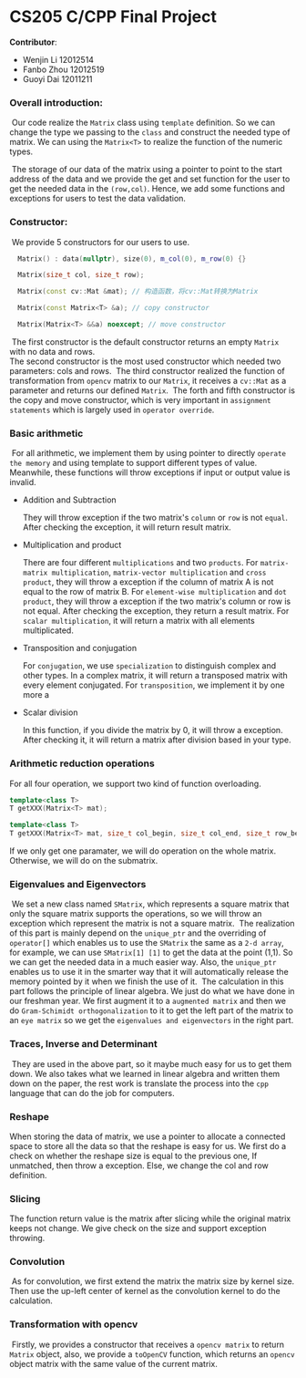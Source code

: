 # CS205 C/CPP Final Project

**Contributor**:

- Wenjin Li 12012514
- Fanbo Zhou 12012519
- Guoyi Dai 12011211

### Overall introduction:

​	Our code realize the `Matrix` class using `template` definition. So we can change the type we passing to the `class` and construct the needed type of matrix. We can using the `Matrix<T>` to realize the function of the numeric types. 

​	The storage of our data of the matrix using a pointer to point to the start address of the data and we provide the get and set function for the user to get the needed data in the `(row,col)`. Hence, we add some functions and exceptions for users to test the data validation.

### Constructor:

​	We provide 5 constructors for our users to use.

```cpp
  Matrix() : data(nullptr), size(0), m_col(0), m_row(0) {}

  Matrix(size_t col, size_t row);

  Matrix(const cv::Mat &mat); // 构造函数，将cv::Mat转换为Matrix

  Matrix(const Matrix<T> &a); // copy constructor

  Matrix(Matrix<T> &&a) noexcept; // move constructor
```

​	The first constructor is the default constructor returns an empty `Matrix` with no data and rows.	
​	The second constructor is the most used constructor which needed two parameters: cols and rows. 
​	The third constructor realized the function of transformation from `opencv` matrix to our `Matrix`, it receives a `cv::Mat` as a parameter and returns our defined `Matrix`.
​	The forth and fifth constructor is the copy and move constructor, which is very important in `assignment statements` which is largely used in `operator override`.

### Basic arithmetic

​	For all arithmetic, we implement them by using pointer to directly `operate the memory` and using template to support different types of value. Meanwhile, these functions will throw exceptions if input or output value is invalid.

- Addition and Subtraction

  They will throw exception if the two matrix's `column` or `row` is not `equal`. After checking the exception, it will return result matrix.

- Multiplication and product

  There are four different `multiplications` and two `products`. For `matrix-matrix multiplication`, `matrix-vector multiplication` and  `cross product`, they will throw a exception if the column of matrix A is not equal to the row of matrix B. For `element-wise multiplication` and `dot product`, they will throw a exception if the two matrix's column or row is not equal. After checking the exception, they return a result matrix. For `scalar multiplication`, it will return a matrix with all elements multiplicated.

- Transposition and conjugation

  For `conjugation`, we use `specialization` to distinguish complex and other types. In a complex matrix, it will return a transposed matrix with every element conjugated. For `transposition`, we implement it by one more a 

- Scalar division

  In this function, if you divide the matrix by 0, it will throw a exception. After checking it, it will return a matrix after division based in your type.

### Arithmetic reduction operations

For all four operation, we support two kind of function overloading. 

```c++
template<class T>
T getXXX(Matrix<T> mat);

template<class T>
T getXXX(Matrix<T> mat, size_t col_begin, size_t col_end, size_t row_begin, size_t row_end);
```

If we only get one paramater, we will do operation on the whole matrix. Otherwise, we will do on the submatrix.

### Eigenvalues and Eigenvectors

​	We set a new class named `SMatrix`, which represents a square matrix that only the square matrix supports the operations, so we will throw an exception which represent the matrix is not a square matrix.
​	The realization of this part is mainly depend on the `unique_ptr` and the overriding of `operator[]` which enables us to use the `SMatrix` the same as a `2-d array`, for example, we can use `SMatrix[1] [1]` to get the data at the point (1,1). So we can get the needed data in a much easier way. Also, the `unique_ptr` enables us to use it in the smarter way that it will automatically release the memory pointed by it when we finish the use of it.
​	The calculation in this part follows the principle of linear algebra. We just do what we have done in our freshman year. We first augment it to a `augmented matrix` and then we do `Gram-Schimidt orthogonalization` to it to get the left part of the matrix to an `eye matrix` so we get the `eigenvalues and eigenvectors` in the right part.  

### Traces, Inverse and Determinant

​	They are used in the above part, so it maybe much easy for us to get them down. We also takes what we learned in linear algebra and written them down on the paper, the rest work is translate the process into the `cpp` language that can do the job for computers.

### Reshape

When storing the data of matrix, we use a pointer to allocate a connected space to store all the data so that the reshape is easy for us. We first do a check on whether the reshape size is equal to the previous one, If unmatched, then throw a exception. Else, we change the col and row definition.

### Slicing

The function return value is the matrix after slicing while the original matrix keeps not change. We give check on the size and support exception throwing.

### Convolution
​	As for convolution, we first extend the matrix the matrix size by kernel size. Then use the up-left center of kernel as the convolution kernel to do the calculation.

### Transformation with opencv

​	Firstly, we provides a constructor that receives a `opencv matrix` to return `Matrix` object, also, we provide a `toOpenCV` function, which returns an `opencv` object matrix with the same value of the current matrix.

 





















